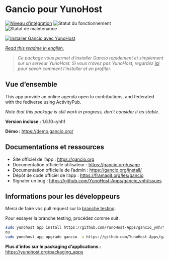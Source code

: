 <!--
N.B.: This README was automatically generated by https://github.com/YunoHost/apps/tree/master/tools/README-generator
It shall NOT be edited by hand.
-->

# Gancio pour YunoHost

[![Niveau d’intégration](https://dash.yunohost.org/integration/gancio.svg)](https://dash.yunohost.org/appci/app/gancio) ![Statut du fonctionnement](https://ci-apps.yunohost.org/ci/badges/gancio.status.svg) ![Statut de maintenance](https://ci-apps.yunohost.org/ci/badges/gancio.maintain.svg)

[![Installer Gancio avec YunoHost](https://install-app.yunohost.org/install-with-yunohost.svg)](https://install-app.yunohost.org/?app=gancio)

*[Read this readme in english.](./README.md)*

> *Ce package vous permet d’installer Gancio rapidement et simplement sur un serveur YunoHost.
Si vous n’avez pas YunoHost, regardez [ici](https://yunohost.org/#/install) pour savoir comment l’installer et en profiter.*

## Vue d’ensemble

This app provide an online agenda open to contributions, and federated with the fediverse using ActivityPub.

*Note that this package is still work in progress, don't consider it as stable.*


**Version incluse :** 1.6.10~ynh1

**Démo :** https://demo.gancio.org/
## Documentations et ressources

* Site officiel de l’app : <https://gancio.org>
* Documentation officielle utilisateur : <https://gancio.org/usage>
* Documentation officielle de l’admin : <https://gancio.org/install/>
* Dépôt de code officiel de l’app : <https://framagit.org/les/gancio>
* Signaler un bug : <https://github.com/YunoHost-Apps/gancio_ynh/issues>

## Informations pour les développeurs

Merci de faire vos pull request sur la [branche testing](https://github.com/YunoHost-Apps/gancio_ynh/tree/testing).

Pour essayer la branche testing, procédez comme suit.

``` bash
sudo yunohost app install https://github.com/YunoHost-Apps/gancio_ynh/tree/testing --debug
ou
sudo yunohost app upgrade gancio -u https://github.com/YunoHost-Apps/gancio_ynh/tree/testing --debug
```

**Plus d’infos sur le packaging d’applications :** <https://yunohost.org/packaging_apps>